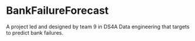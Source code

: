 # BankFailureForecast
A project led and designed by team 9 in DS4A Data engineering that targets to predict bank failures.
